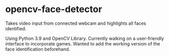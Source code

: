 # opencv-face-detector
Takes video input from connected webcam and highlights all faces identified.

Using Python 3.9 and OpenCV Library. 
Currently walking on a user-friendly interface to incorporate games.
Wanted to add the working version of the face identification beforehand.
